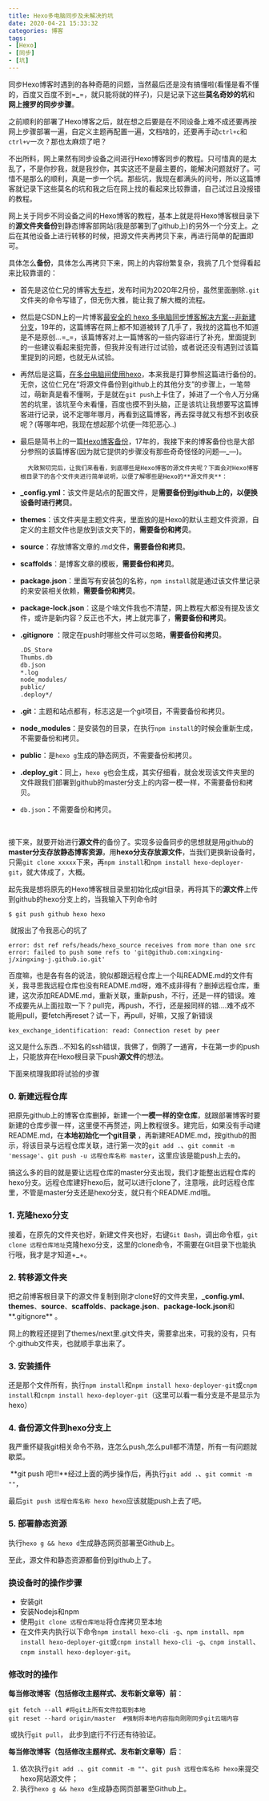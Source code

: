 ```yaml
---
title: Hexo多电脑同步及未解决的坑
date: 2020-04-21 15:33:32
categories: 博客
tags:
- [Hexo]
- [同步]
- [坑]
---
```


​	同步Hexo博客时遇到的各种奇葩的问题，当然最后还是没有搞懂啦(看懂是看不懂的，百度又百度不到=_=，就只能将就的样子)，只是记录下这些**莫名奇妙的坑**和**网上搜罗的同步步骤**。

<!-- more -->

​	之前顺利的部署了Hexo博客之后，就在想之后要是在不同设备上难不成还要再按网上步骤部署一遍，自定义主题再配置一遍，文档啥的，还要再手动`ctrl+c`和`ctrl+v`一次？那也太麻烦了吧？

​	不出所料，网上果然有同步设备之间进行Hexo博客同步的教程。只可惜真的是太乱了，不是你抄我，就是我抄你，其实这还不是最主要的，能解决问题就好了。可惜不是那么的顺利，真是一步一个坑。那些坑，我现在都满头的问号，所以这篇博客就记录下这些莫名的坑和我之后在网上找的看起来比较靠谱，自己试过且没报错的教程。

​	网上关于同步不同设备之间的Hexo博客的教程，基本上就是将Hexo博客根目录下的**源文件夹备份**到静态博客部网站(我是部署到了github上)的另外一个分支上。之后在其他设备上进行转移的时候，把源文件夹再拷贝下来，再进行简单的配置即可。

​	具体怎么**备份**，具体怎么再拷贝下来，网上的内容纷繁复杂，我挑了几个觉得看起来比较靠谱的：

- 首先是这位仁兄的博客[大专栏](https://www.dazhuanlan.com/2020/02/03/5e36f70fc57fd/)，发布时间为2020年2月份，虽然里面删除`.git`文件夹的命令写错了，但无伤大雅，能让我了解大概的流程。
- 然后是CSDN上的一片博客[最安全的 hexo 多电脑同步博客解决方案--非新建分支](https://blog.csdn.net/qq_35684085/article/details/85767516)，19年的，这篇博客在网上都不知道被转了几手了，我找的这篇也不知道是不是原创...=_=，该篇博客对上一篇博客的一些内容进行了补充，里面提到的一些建议看起来挺完善，但我并没有进行过试验，或者说还没有遇到过该篇里提到的问题，也就无从试验。
- 再然后是这篇，[在多台电脑间使用hexo](https://theqwang.github.io/2017/03/17/%E5%9C%A8%E5%A4%9A%E5%8F%B0%E7%94%B5%E8%84%91%E9%97%B4%E4%BD%BF%E7%94%A8hexo/#more)，本来我是打算参照这篇进行备份的。无奈，这位仁兄在“将源文件备份到github上的其他分支”的步骤上，一笔带过，萌新真是看不懂啊，于是就在`git push`上卡住了，掉进了一个令人万分痛苦的坑里，该坑至今未看懂，百度也摸不到头脑，正是该坑让我想要写这篇博客进行记录，说不定哪年哪月，再看到这篇博客，再去探寻就又有想不到收获呢？(等哪年吧，我现在想起那个坑便一阵犯恶心..)
- 最后是简书上的一篇[Hexo博客备份](https://www.jianshu.com/p/57b5a384f234)，17年的，我接下来的博客备份也是大部分参照的该篇博客(因为就它提供的步骤没有那些奇奇怪怪的问题—_—)。

		大致絮叨完后，让我们来看看，到底哪些是Hexo博客的源文件夹呢？下面会对Hexo博客根目录下的各个文件夹进行简单说明，以便了解哪些是Hexo的**源文件夹**：

- **_config.yml**：该文件是站点的配置文件，是**需要备份到github上的，以便换设备时进行拷贝**。

- **themes**：该文件夹是主题文件夹，里面放的是Hexo的默认主题文件资源，自定义的主题文件也是放到该文夹下的，**需要备份和拷贝**。

- **source**：存放博客文章的.md文件，**需要备份和拷贝**。

- **scaffolds**：是博客文章的模板，**需要备份和拷贝**。

- **package.json**：里面写有安装包的名称，`npm install`就是通过该文件里记录的来安装相关依赖，**需要备份和拷贝**。

- **package-lock.json**：这是个啥文件我也不清楚，网上教程大都没有提及该文件，或许是新内容？反正也不大，拷上就完事了，**需要备份和拷贝**。

- **.gitignore** ：限定在push时哪些文件可以忽略，**需要备份和拷贝**。

  ```txt
  .DS_Store
  Thumbs.db
  db.json
  *.log
  node_modules/
  public/
  .deploy*/
  ```

- **.git**：主题和站点都有，标志这是一个git项目，不需要备份和拷贝。

- **node_modules**：是安装包的目录，在执行`npm install`的时候会重新生成，不需要备份和拷贝。

- **public**：是`hexo g`生成的静态网页，不需要备份和拷贝。

- **.deploy_git**：同上，`hexo g`也会生成，其实仔细看，就会发现该文件夹里的文件跟我们部署到github的master分支上的内容一模一样，不需要备份和拷贝。

- `db.json`：不需要备份和拷贝。

  ​



​	接下来，就要开始进行**源文件**的备份了。实现多设备同步的思想就是用github的**master分支存放静态博客资源**，用**hexo分支存放源文件**，当我们更换新设备时，只需`git clone xxxxx`下来，再`npm install`和`npm install hexo-deployer-git`，就大体成了，大概。

​	起先我是想将原先的Hexo博客根目录里初始化成git目录，再将其下的**源文件**上传到github的hexo分支上的，当我输入下列命令时

```shell
$ git push github hexo hexo
```

​	就报出了令我恶心的坑了

```shell
error: dst ref refs/heads/hexo_source receives from more than one src
error: failed to push some refs to 'git@github.com:xingxing-j/xingxing-j.github.io.git'
```

​	百度嘛，也是各有各的说法，貌似都跟远程仓库上一个叫README.md的文件有关，我寻思我远程仓库也没有README.md呀，难不成非得有？删掉远程仓库，重建，这次添加README.md，重新关联，重新push，不行，还是一样的错误。难不成要先从上面拉取一下？pull完，再push，不行，还是报同样的错....难不成不能用pull，要fetch再reset？试一下，再pull，好嘛，又报了新错误

```shell
kex_exchange_identification: read: Connection reset by peer
```

​	这又是什么东西...不知名的ssh错误，我佛了，倒腾了一通宵，卡在第一步的push上，只能放弃在Hexo根目录下push**源文件**的想法。



下面来梳理我即将试验的步骤

### 0. 新建远程仓库

​	把原先github上的博客仓库删掉，新建一个**一模一样的空仓库**，就跟部署博客时要新建的仓库步骤一样，这里便不再赘述，网上教程很多。建完后，如果没有手动建README.md，在**本地初始化一个git目录** ，再新建README.md，按github的图示，将该目录与远程仓库关联，进行第一次的`git add .`、`git commit -m 'message'`、`git push -u 远程仓库名称 master`，这里应该是能push上去的。

​	搞这么多的目的就是要让远程仓库的master分支出现，我们才能整出远程仓库的hexo分支。远程仓库建好hexo后，就可以进行clone了，注意哦，此时远程仓库里，不管是master分支还是hexo分支，就只有个README.md哦。

### 1. 克隆hexo分支

​	接着，在原先的文件夹也好，新建文件夹也好，右键`Git Bash`，调出命令框，`git clone 远程仓库地址`克隆hexo分支，这里的clone命令，不需要在Git目录下也能执行哦，我才是才知道+_+。

### 2. 转移源文件夹

​	把之前博客根目录下的源文件复制到刚才clone好的文件夹里，**_config.yml**、**themes**、**source**、**scaffolds**、**package.json**、**package-lock.json**和**.gitignore** 。

​	网上的教程还提到了themes/next里.git文件夹，需要拿出来，可我的没有，只有个.github文件夹，也就顺手拿出来了。

### 3. 安装插件 

​	还是那个文件所有，执行`npm install`和`npm install hexo-deployer-git`或`cnpm install`和`cnpm install hexo-deployer-git`（这里可以看一看分支是不是显示为hexo）

### 4. 备份源文件到hexo分支上

​	我严重怀疑我git相关命令不熟，连怎么push,怎么pull都不清楚，所有一有问题就歇菜。

​	**git push 吧!!!**经过上面的两步操作后，再执行`git add .`、`git commit -m ""`，

最后`git push 远程仓库名称 hexo hexo`应该就能push上去了吧。

### 5. 部署静态资源

​	执行`hexo g && hexo d`生成静态网页部署至Github上。

至此，源文件和静态资源都备份到github上了。



### 换设备时的操作步骤

- 安装git
- 安装Nodejs和npm
- 使用`git clone 远程仓库地址`将仓库拷贝至本地
- 在文件夹内执行以下命令`npm install hexo-cli -g`、`npm install`、`npm install hexo-deployer-git`或`cnpm install hexo-cli -g`、`cnpm install`、`cnpm install hexo-deployer-git`。





### 修改时的操作

​	**每当修改博客（包括修改主题样式、发布新文章等）前**：

```shell
git fetch --all #将git上所有文件拉取到本地
git reset --hard origin/master  #强制将本地内容指向刚刚同步git云端内容
```

​	或执行`git pull`， 此步到底行不行还有待验证。



​	**每当修改博客（包括修改主题样式、发布新文章等）后**：

1. 依次执行`git add .`、`git commit -m ""`、`git push 远程仓库名称 hexo`来提交hexo网站源文件；
2. 执行`hexo g && hexo d`生成静态网页部署至Github上。


